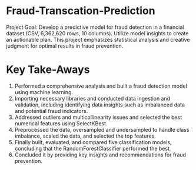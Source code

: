 # Fraud-Transcation-Prediction
Project Goal: Develop a predictive model for fraud detection in a financial dataset (CSV, 6,362,620 rows, 10 columns). Utilize model insights to create an actionable plan. This project emphasizes statistical analysis and creative judgment for optimal results in fraud prevention.


# Key Take-Aways
1)  Performed a comprehensive analysis and built a fraud detection model using machine learning.
2)  Importing necessary libraries and conducted data ingestion and validation, including identifying data insights such as imbalanced data and potential fraud indicators.
3)  Addressed outliers and multicollinearity issues and selected the best numerical features using SelectKBest.
4)  Preprocessed the data, oversampled and undersampled to handle class imbalance, scaled the data, and selected the top features.
5)  Finally built, evaluated, and compared five classification models, concluding that the RandomForestClassifier performed the best.
6)  Concluded it by providing key insights and recommendations for fraud prevention.
